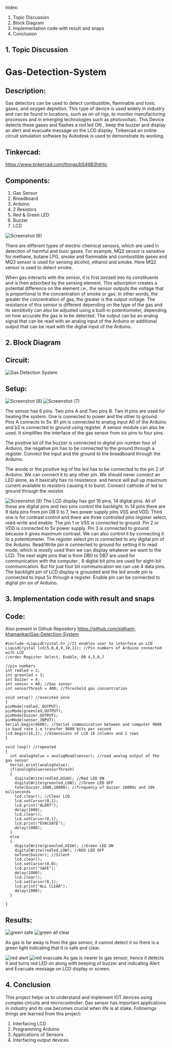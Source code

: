Index:

1.	Topic Discussion
2.	Block Diagram
3.	Implementation code with result and snaps
4.	Conclusion



## 1.	Topic Discussion

# Gas-Detection-System

## Description: 
Gas detectors can be used to detect combustible, flammable and toxic gases, and oxygen depletion. This type of device is used widely in industry and can be found in locations, such as on oil rigs, to monitor manufacturing processes and in emerging technologies such as photovoltaic.
This Device detects these gases and flashes a red led ON , beep the buzzer and display an alert and evacuate message on the LCD display. Tinkercad an online circuit simulation software by Autodesk is used to demonstrate its working.

## Tinkercad: 
https://www.tinkercad.com/things/bS46B3htHic

## Components:
1.	Gas Sensor 
2.	Breadboard 
3.	Arduino
4.	2 Resistors
5.	Red & Green LED
6.	Buzzer
7.	LCD

![Screenshot (6)](https://user-images.githubusercontent.com/63101268/99223829-44442500-280b-11eb-9e03-57cf8cbfe633.png)

There are different types of electric chemical sensors, which are used in detection of harmful and toxic gases.
For example, MQ2 sensor is sensitive for methane, butane LPG, smoke and flammable and combustible gases and MQ3 sensor is used for sensing alcohol, ethanol and smoke. 
Here MQ2 sensor is used to detect smoke. 

When gas interacts with the sensor, it is first ionized into its constituents and is then adsorbed by the sensing element. This adsorption creates a potential difference on the element i.e., the sensor outputs the voltage that is proportional to the concentration of smoke or gas. In other words, the greater the concentration of gas, the greater is the output voltage. The resistance of this sensor is different depending on the type of the gas and its sensitivity can also be adjusted using a built-in potentiometer, depending on how accurate the gas is to be detected. The output can be an analog signal that can be read with an analog input of the Arduino or additional output that can be read with the digital input of the Arduino.


## 2.	Block Diagram

## Circuit:

![Gas Detection System](https://user-images.githubusercontent.com/63101268/98551239-1880e680-22c3-11eb-8395-8950deb6a281.png)

## Setup:

![Screenshot (8)](https://user-images.githubusercontent.com/63101268/99223875-558d3180-280b-11eb-9bc2-973f1b9ec867.png)
![Screenshot (7)](https://user-images.githubusercontent.com/63101268/99223893-5c1ba900-280b-11eb-963e-66a2dc61ed73.png)

The sensor has 6 pins. Two pins A and Two pins B. Two H pins are used for heating the system. One is connected to power and the other to ground. Pins A connects to 5v. B1 pin is connected to analog input A0 of the Arduino and b2 is connected to ground using register.
A sensor module can also be used. It simplifies the interface of the gas sensor from six pins to four pins. 

The positive bit of the buzzer is connected to digital pin number four of Arduino, the negative pin has to be connected to the ground through a register. Connect the input and the ground to the breadboard through the Arduino. 

The anode or the positive leg of the led has to be connected to the pin 2 of Arduino. We can connect it to any other pin. We should never connect an LED  alone, as it basically has no resistance. and hence will pull up maximum current available to resistors causing it to burst. Connect cathode of led to ground through the resistor.

![Screenshot (9)](https://user-images.githubusercontent.com/63101268/99223906-60e05d00-280b-11eb-8d15-e34e835ea633.png)
The LCD display has got 16 pins, 14 digital pins. All of these are digital pins and two pins control the backlight. In 14 pins there are 8 data pins from pin DB 0 to 7, two power supply pins VSS and VDD. Third one is for contrast control and there are three controlled pins register select, read-write and enable. The pin 1 or VSS is connected to ground. Pin 2 or VDD is connected to 5v power supply. Pin 3  is connected to ground because it gives maximum contrast. We can also control it by connecting it to a potentiometer. The register select pin is connected to any digital pin of the Arduino. Read/Write pin is connected to ground for setting it to read mode, which is mostly used then we can display whatever we want to the LCD.  The next eight pins that is from DB0 to DB7 are used for communication with the computer , 8 digital bit pins are used for eight-bit communication. But for just four bit communication we can use 4 data pins. The backlight pin of LCD display is grounded and the led anode pin is connected to input 5v through a register. Enable pin can be connected to digital pin six of Arduino.

## 3. Implementation code with result and snaps

## Code: 
Also present in Github Repository https://github.com/sidhant-khamankar/Gas-Detection-System
```Arduino
#include <LiquidCrystal.h> //It enables user to interface an LCD
LiquidCrystal lcd(5,6,8,9,10,11); //Pin numbers of Arduino connected with LCD
//order Register Select, Enable, DB 4,5,6,7

//pin numbers
int redled = 2;
int greenled = 3;
int buzzer = 4;
int sensor = A0; //Gas sensor
int sensorThresh = 400; //Threshold gas concentration

void setup() //executed once
{
pinMode(redled, OUTPUT);
pinMode(greenled,OUTPUT);
pinMode(buzzer,OUTPUT);
pinMode(sensor,INPUT);
Serial.begin(9600); //Serial communication between and computer 9600 is baud rate i.e transfer 9600 bits per second
lcd.begin(16,2); //dimensions of LCD 16 columns and 2 rows
}

void loop() //repeated
{
  int analogValue = analogRead(sensor); //read analog output of the gas sensor
  Serial.print(analogValue);
  if(analogValue>sensorThresh)
  {
    digitalWrite(redled,HIGH); //Red LED ON
    digitalWrite(greenled,LOW); //Green LED OFF
    tone(buzzer,1000,10000); //frequency of buzzer 1000Hz and 10k miliseconds
    lcd.clear(); //Clear LCD
    lcd.setCursor(0,1);
    lcd.print("ALERT");
    delay(1000);
    lcd.clear();
    lcd.setCursor(0,1);
    lcd.print("EVACUATE");
    delay(1000);
  }
  else
  {
    digitalWrite(greenled,HIGH); //Green LED ON
    digitalWrite(redled,LOW); //RED LED OFF
    noTone(buzzer); //Silent
    lcd.clear();
    lcd.setCursor(0,0);
    lcd.print("SAFE");
    delay(1000);
    lcd.clear();
    lcd.setCursor(0,1);
    lcd.print("ALL CLEAR");
    delay(1000);
  }  
     
}
 ```

## Results: 

![green safe](https://user-images.githubusercontent.com/63101268/99804231-ae88fc80-2b60-11eb-865b-715d67b6eb1f.jpg)
![green all clear](https://user-images.githubusercontent.com/63101268/99804240-b2b51a00-2b60-11eb-9661-9bfc801261b4.jpg)

As gas is far away is from the gas sensor, it cannot detect it so there is a green light indicating that it is safe and clear.

![red alert](https://user-images.githubusercontent.com/63101268/99804238-b0eb5680-2b60-11eb-9dcd-3adcd3a250bd.jpg)
![red evacuate](https://user-images.githubusercontent.com/63101268/99804239-b183ed00-2b60-11eb-90f7-4cffa0d4ae97.jpg)
As gas is nearer to gas sensor, hence it detects it and turns red LED on along with beeping of buzzer and indicating Alert and Evacuate message on LCD display or screen.

## 4. Conclusion

This project helps us to understand and implement IOT devices using complex circuits and microcontroller. Gas sensor has important applications in industry and its use becomes crucial when life is at stake. 
Followings things are learned from this project:
1.	Interfacing LCD
2.	Programming Arduino
3.	Applications of Sensors
4.	Interfacing output devices
